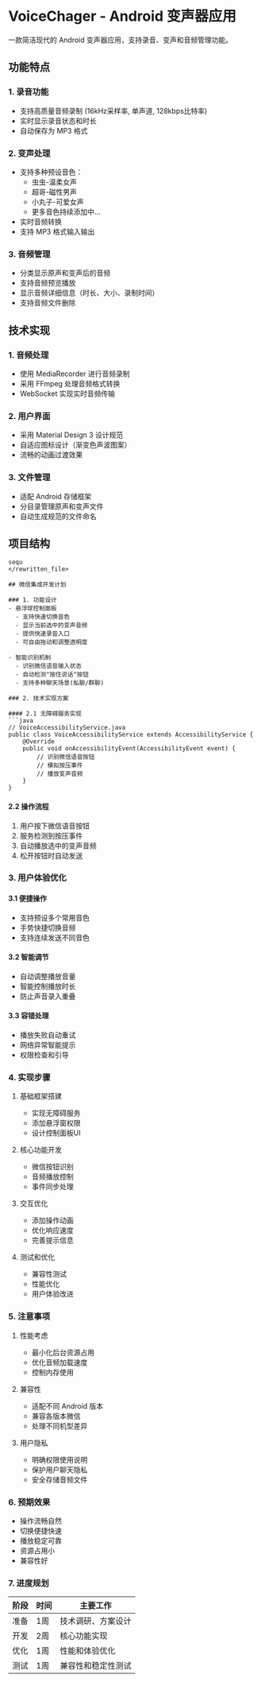 # VoiceChager - Android 变声器应用

一款简洁现代的 Android 变声器应用，支持录音、变声和音频管理功能。

## 功能特点

### 1. 录音功能
- 支持高质量音频录制 (16kHz采样率, 单声道, 128kbps比特率)
- 实时显示录音状态和时长
- 自动保存为 MP3 格式

### 2. 变声处理
- 支持多种预设音色：
  - 虫虫-温柔女声
  - 超哥-磁性男声
  - 小丸子-可爱女声
  - 更多音色持续添加中...
- 实时音频转换
- 支持 MP3 格式输入输出

### 3. 音频管理
- 分类显示原声和变声后的音频
- 支持音频预览播放
- 显示音频详细信息（时长、大小、录制时间）
- 支持音频文件删除

## 技术实现

### 1. 音频处理
- 使用 MediaRecorder 进行音频录制
- 采用 FFmpeg 处理音频格式转换
- WebSocket 实现实时音频传输

### 2. 用户界面
- 采用 Material Design 3 设计规范
- 自适应图标设计（渐变色声波图案）
- 流畅的动画过渡效果

### 3. 文件管理
- 适配 Android 存储框架
- 分目录管理原声和变声文件
- 自动生成规范的文件命名

## 项目结构

```mermaid
sequ
</rewritten_file>

## 微信集成开发计划

### 1. 功能设计
- 悬浮球控制面板
  - 支持快速切换音色
  - 显示当前选中的变声音频
  - 提供快速录音入口
  - 可自由拖动和调整透明度

- 智能识别机制
  - 识别微信语音输入状态
  - 自动检测"按住说话"按钮
  - 支持多种聊天场景(私聊/群聊)

### 2. 技术实现方案

#### 2.1 无障碍服务实现
```java
// VoiceAccessibilityService.java
public class VoiceAccessibilityService extends AccessibilityService {
    @Override
    public void onAccessibilityEvent(AccessibilityEvent event) {
        // 识别微信语音按钮
        // 模拟按压事件
        // 播放变声音频
    }
}
```

#### 2.2 操作流程
1. 用户按下微信语音按钮
2. 服务检测到按压事件
3. 自动播放选中的变声音频
4. 松开按钮时自动发送

### 3. 用户体验优化

#### 3.1 便捷操作
- 支持预设多个常用音色
- 手势快捷切换音频
- 支持连续发送不同音色

#### 3.2 智能调节
- 自动调整播放音量
- 智能控制播放时长
- 防止声音录入重叠

#### 3.3 容错处理
- 播放失败自动重试
- 网络异常智能提示
- 权限检查和引导

### 4. 实现步骤

1. 基础框架搭建
   - 实现无障碍服务
   - 添加悬浮窗权限
   - 设计控制面板UI

2. 核心功能开发
   - 微信按钮识别
   - 音频播放控制
   - 事件同步处理

3. 交互优化
   - 添加操作动画
   - 优化响应速度
   - 完善提示信息

4. 测试和优化
   - 兼容性测试
   - 性能优化
   - 用户体验改进

### 5. 注意事项

1. 性能考虑
   - 最小化后台资源占用
   - 优化音频加载速度
   - 控制内存使用

2. 兼容性
   - 适配不同 Android 版本
   - 兼容各版本微信
   - 处理不同机型差异

3. 用户隐私
   - 明确权限使用说明
   - 保护用户聊天隐私
   - 安全存储音频文件

### 6. 预期效果

- 操作流畅自然
- 切换便捷快速
- 播放稳定可靠
- 资源占用小
- 兼容性好

### 7. 进度规划

| 阶段 | 时间 | 主要工作 |
|------|------|----------|
| 准备 | 1周 | 技术调研、方案设计 |
| 开发 | 2周 | 核心功能实现 |
| 优化 | 1周 | 性能和体验优化 |
| 测试 | 1周 | 兼容性和稳定性测试 |
